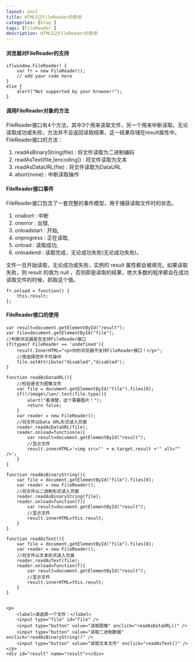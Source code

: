 ```yaml
---
layout: post
title: HTML5之FileReader的使用
categories: [blog ]
tags: [FileReader ]
description: HTML5之FileReader的使用
---
```


#### 浏览器对FileReader的支持

	if(window.FileReader) {  
	    var fr = new FileReader();  
	    // add your code here  
	}  
	else {  
	    alert("Not supported by your browser!");  
	}


#### 调用FileReader对象的方法

FileReader接口有4个方法，其中3个用来读取文件，另一个用来中断读取。无论读取成功或失败，方法并不会返回读取结果，这一结果存储在result属性中。
FileReader接口的方法：
1. readAsBinaryString(file) : 将文件读取为二进制编码
2. readAsText(file,[encoding]) : 将文件读取为文本
3. readAsDataURL(file) : 将文件读取为DataURL
4. abort(none) : 中断读取操作

#### FileReader接口事件

FileReader接口包含了一套完整的事件模型，用于捕获读取文件时的状态。
1. onabort : 中断
2. onerror : 出错,
3. onloadstart : 开始,
4. onprogress : 正在读取,
5. onload : 读取成功,
6. onloadend : 读取完成，无论成功失败(无论成功失败)。

文件一旦开始读取，无论成功或失败，实例的 result 属性都会被填充。如果读取失败，则 result 的值为 null ，否则即是读取的结果，绝大多数的程序都会在成功读取文件的时候，抓取这个值。

	fr.onload = function() {  
	    this.result;  
	};


#### FileReader接口的使用


	var result=document.getElementById("result");  
	var file=document.getElementById("file");  
	//判断浏览器是否支持FileReader接口  
	if(typeof FileReader == 'undefined'){  
	    result.InnerHTML="<p>你的浏览器不支持FileReader接口！</p>";  
	    //使选择控件不可操作  
	    file.setAttribute("disabled","disabled");  
	}  
	  
	function readAsDataURL(){  
	    //检验是否为图像文件  
	    var file = document.getElementById("file").files[0];  
	    if(!/image\/\w+/.test(file.type)){  
	        alert("看清楚，这个需要图片！");  
	        return false;  
	    }  
	    var reader = new FileReader();  
	    //将文件以Data URL形式读入页面  
	    reader.readAsDataURL(file);  
	    reader.onload=function(e){  
	        var result=document.getElementById("result");  
	        //显示文件  
	        result.innerHTML='<img src="' + e.target.result +'" alt="" />';  
	    }  
	}  
	  
	function readAsBinaryString(){  
	    var file = document.getElementById("file").files[0];  
	    var reader = new FileReader();  
	    //将文件以二进制形式读入页面  
	    reader.readAsBinaryString(file);  
	    reader.onload=function(f){  
	        var result=document.getElementById("result");  
	        //显示文件  
	        result.innerHTML=this.result;  
	    }  
	}  
	  
	function readAsText(){  
	    var file = document.getElementById("file").files[0];  
	    var reader = new FileReader();  
	    //将文件以文本形式读入页面  
	    reader.readAsText(file);  
	    reader.onload=function(f){  
	        var result=document.getElementById("result");  
	        //显示文件  
	        result.innerHTML=this.result;  
	    }  
	}  
  

	<p>  
	    <label>请选择一个文件：</label>  
	    <input type="file" id="file" />  
	    <input type="button" value="读取图像" onclick="readAsDataURL()" />  
	    <input type="button" value="读取二进制数据" onclick="readAsBinaryString()" />  
	    <input type="button" value="读取文本文件" onclick="readAsText()" />  
	</p>  
	<div id="result" name="result"></div>



